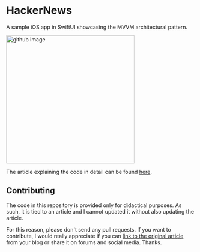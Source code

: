 # HackerNews
A sample iOS app in SwiftUI showcasing the MVVM architectural pattern.

<img width="341" alt="github image" src="https://matteomanferdini.com/wp-content/uploads/2023/12/the-example-app-to-showcase-the-mvvm-pattern-in-swiftui-scaled.jpeg">

The article explaining the code in detail can be found [here](https://matteomanferdini.com/mvvm-swiftui/).

## Contributing

The code in this repository is provided only for didactical purposes. As such, it is tied to an article and I cannot updated it without also updating the article.

For this reason, please don't send any pull requests. If you want to contribute, I would really appreciate if you can [link to the original article](https://matteomanferdini.com/mvvm-swiftui/) from your blog or share it on forums and social media. Thanks.
